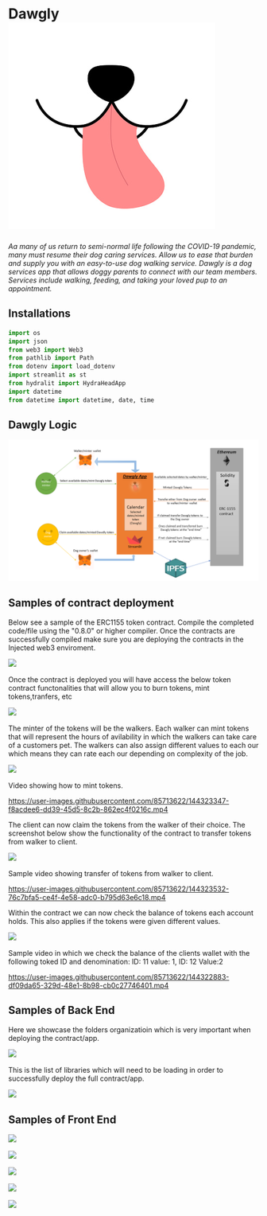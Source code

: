 # Dawgly ![dog_face](./dog_face.png.jpg)

*Aa many of us return to semi-normal life following the COVID-19 pandemic, many must resume their dog caring services. Allow us to ease that burden and supply you with an easy-to-use dog walking service. Dawgly is a dog services app that allows doggy parents to connect with our team members. Services include walking, feeding, and taking your loved pup to an appointment.*

## Installations
```python
import os
import json
from web3 import Web3
from pathlib import Path
from dotenv import load_dotenv
import streamlit as st
from hydralit import HydraHeadApp
import datetime 
from datetime import datetime, date, time
```

## Dawgly Logic
![dwgy_logic](./dwgy_logicpng.png)

## Samples of contract deployment

Below see a sample of the ERC1155 token contract. Compile the completed code/file using the "0.8.0" or higher compiler. 
Once the contracts are successfully compiled make sure you are deploying the contracts in the Injected web3 enviroment.

![](https://github.com/BRichterman/Team6_Project3/blob/main/Dawgly/Screenshots/1soliditycontract.jpg)

Once the contract is deployed you will have access the below token contract functonalities that will allow you to burn tokens, mint tokens,tranfers, etc

![](https://github.com/BRichterman/Team6_Project3/blob/main/Dawgly/Screenshots/2deployed%20contract.jpg)

The minter of the tokens will be the walkers. Each walker can mint tokens that will represent the hours of avilability in which the walkers can take care of a customers pet. The walkers can also assign different values to each our which means they can rate each our depending on complexity of the job. 

![](https://github.com/BRichterman/Team6_Project3/blob/main/Dawgly/Screenshots/3mintAndMintBath.jpg)

 Video showing how to mint tokens.


https://user-images.githubusercontent.com/85713622/144323347-f8acdee6-dd39-45d5-8c2b-862ec4f0216c.mp4


The client can now claim the tokens from the walker of their choice. The screenshot below show the functionality of the contract to transfer tokens from walker to client. 

![](https://github.com/BRichterman/Team6_Project3/blob/main/Dawgly/Screenshots/4safeTransferAndSafeBachTransfer.jpg)

Sample video showing transfer of tokens from walker to client. 


https://user-images.githubusercontent.com/85713622/144323532-76c7bfa5-ce4f-4e58-adc0-b795d63e6c18.mp4


Within the contract we can now check the balance of tokens each account holds. This also applies if the tokens were given different values. 

![](https://github.com/BRichterman/Team6_Project3/blob/main/Dawgly/Screenshots/5BalanceOfandWithdraw.jpg)

Sample video in which we check the balance of the clients wallet with the following toked ID and denomination: ID: 11 value: 1, ID: 12 Value:2

https://user-images.githubusercontent.com/85713622/144322883-df09da65-329d-48e1-8b98-cb0c27746401.mp4

## Samples of Back End

Here we showcase the folders organizatioin  which is very important when deploying the contract/app. 

![](https://github.com/BRichterman/Team6_Project3/blob/main/Dawgly/Screenshots/6fileOrganizationInVSCode.jpg)

This is the list of libraries which will need to be loading in order to successfully deploy the full contract/app. 

![](https://github.com/BRichterman/Team6_Project3/blob/main/Dawgly/Screenshots/7librariesUsed.png)

## Samples of Front End

![](https://github.com/BRichterman/Team6_Project3/blob/main/Dawgly/Screenshots/8HomePage.jpg)

![](https://github.com/BRichterman/Team6_Project3/blob/main/Dawgly/Screenshots/9WalkerSignUpAndManagementPage.jpg)

![](https://github.com/BRichterman/Team6_Project3/blob/main/Dawgly/Screenshots/10ListOfWalkers.jpg)

![](https://github.com/BRichterman/Team6_Project3/blob/main/Dawgly/Screenshots/11CustomersInteractivePage.jpg)

![](https://github.com/BRichterman/Team6_Project3/blob/main/Dawgly/Screenshots/12CustomersInteractivePage2.jpg)











